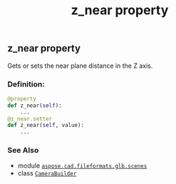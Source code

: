 ﻿---
title: z_near property
second_title: Aspose.CAD for Python via .NET API References
description: 
type: docs
weight: 80
url: /python-net/aspose.cad.fileformats.glb.scenes/camerabuilder/z_near/
is_root: false
---

## z_near property


Gets or sets the near plane distance in the Z axis.
### Definition:
```python
@property
def z_near(self):
    ...
@z_near.setter
def z_near(self, value):
    ...
```

### See Also
* module [`aspose.cad.fileformats.glb.scenes`](../../)
* class [`CameraBuilder`](/cad/python-net/aspose.cad.fileformats.glb.scenes/camerabuilder)
